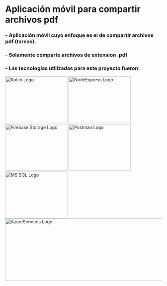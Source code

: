 # Aplicación móvil para compartir archivos pdf 
### - Aplicación móvil cuyo enfoque es el de compartir archivos pdf (tareas).
### - Solamente comparte archivos de extension .pdf
### - Las tecnologias utilizadas para este proyecto fueron:
<img src="https://codigoonclick.com/wp-content/uploads/2018/03/kotlin-con-android-caracteristicas.jpeg" alt="Kotlin Logo" width="200" height="150"/> <img src="https://miro.medium.com/v2/resize:fit:2000/1*HkM78Z1G5UKqQNCHwBHRfA.png" alt="NodeExpress Logo" width="200" height="150"/>
<img src="https://miro.medium.com/v2/1*oT_l6QxMdTN65-0gwFqeNg.png" alt="Firebase Storage Logo" width="200" height="150"/>
<img src="https://cdn.worldvectorlogo.com/logos/postman.svg" alt="Postman Logo" width="200" height="150"/><img src="https://logowik.com/content/uploads/images/microsoft-sql-server4529.jpg" alt="MS SQL Logo" width="200" height="150"/>
<img src="https://learn.microsoft.com/es-es/azure/app-service/media/tutorial-connect-msi-sql-database/architecture.png" alt="AzureServices Logo" width="700" height="200"/>
